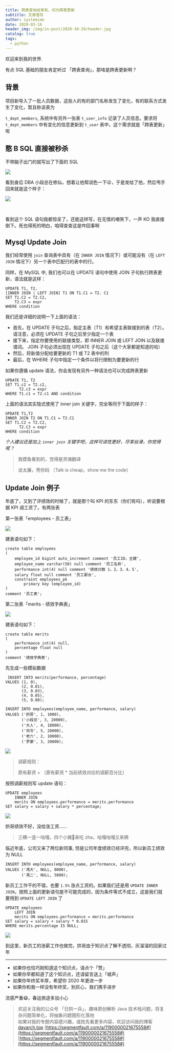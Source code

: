 ```yaml
---
title: 跨表查询经常有，何为跨表更新
subtitle: 文章暂存
author: systemime
date: 2020-03-16
header_img: /img/in-post/2020-10-29/header.jpg
catalog: true
tags:
  - python
---
```


欢迎来到我的世界.

<!-- more -->

有点 SQL 基础的朋友肯定听过 「跨表查询」，那啥是跨表更新啊？

## 背景

项目新导入了一批人员数据，这些人的有的部门名称发生了变化，有的联系方式发生了变化，暂且称该表为

`t_dept_members`, 系统中有另外一张表 `t_user_info` 记录了人员信息。要求将 `t_dept_members` 中有变化的信息更新到 `t_user` 表中，这个需求就是「跨表更新」啦

## 憨 B SQL 直接被秒杀

不带脑子出门的就写出了下面的 SQL

![](https://image-static.segmentfault.com/215/783/2157832158-5e376df158c3c_articlex)

看到身后 DBA 小段总在修仙，想着让他帮润色一下😜，于是发给了他，然后甩手回来就是这个样子：

![](https://image-static.segmentfault.com/353/299/3532997857-5e376df214033_articlex)

​

看到这个 SQL 语句我都惊呆了，还能这样写，在无情的嘲笑下，一声 KO 我直接倒下。死也得死的明白，咱得查查这是咋回事啊

## Mysql Update Join

我们经常使用 `join` 查询表中具有（在 `INNER JOIN` 情况下）或可能没有（在 `LEFT JOIN` 情况下）另一个表中匹配行的表中的行。

同样，在 MySQL 中, 我们也可以在 UPDATE 语句中使用 JOIN 子句执行跨表更新，语法就是这样：

    UPDATE T1, T2,
    [INNER JOIN | LEFT JOIN] T1 ON T1.C1 = T2. C1
    SET T1.C2 = T2.C2,
        T2.C3 = expr
    WHERE condition

我们还是详细的说明一下上面的语法：

-   首先，在 UPDATE 子句之后，指定主表（T1）和希望主表联接到的表（T2）。请注意，必须在 UPDATE 子句之后至少指定一个表
-   接下来，指定你要使用的联接类型，即 INNER JOIN 或 LEFT JOIN 以及联接谓词。 JOIN 子句必须出现在 UPDATE 子句之后（这个大家都是知道的哈）
-   然后，将新值分配给要更新的 T1 或 T2 表中的列
-   最后，在 WHERE 子句中指定一个条件以将行限制为要更新的行

如果你遵循 update 语法，你会发现有另外一种语法也可以完成跨表更新

    UPDATE T1, T2
    SET T1.c2 = T2.c2,
          T2.c3 = expr
    WHERE T1.c1 = T2.c1 AND condition

上面的语法其实隐式使用了 inner join 关键字，完全等同于下面的样子：

    UPDATE T1,T2
    INNER JOIN T2 ON T1.C1 = T2.C1
    SET T1.C2 = T2.C2,
          T2.C3 = expr
    WHERE condition

_个人建议还是加上 `inner join` 关键字吧，这样可读性更好，尽享丝滑，你觉得呢？_

> 我摸鱼看到的，觉得是灵魂翻译
>
> 谈太廉，秀你码 （Talk is cheap，show me the code）

## Update Join 例子

年底了，又到了评绩效的时候了，就是那个叫 KPI 的东东（你们有吗），听说要根据 KPI 调工资了。有两张表

第一张表「employees - 员工表」

![](https://image-static.segmentfault.com/222/180/2221800456-5e376df2c755d_articlex)

建表语句如下：

    create table employees
    (
        employee_id bigint auto_increment comment '员工ID，主键',
        employee_name varchar(50) null comment '员工名称',
        performance int(4) null comment '绩效分数 1，2，3，4，5',
        salary float null comment '员工薪水',
        constraint employees_pk
            primary key (employee_id)
    )
    comment '员工表';

第二张表「merits - 绩效字典表」

![](https://image-static.segmentfault.com/310/049/310049140-5e376df3701f7_articlex)

建表语句如下：

    create table merits
    (
        performance int(4) null,
        percentage float null
    )
    comment '绩效字典表';

先生成一些模拟数据

     INSERT INTO merits(performance, percentage)
    VALUES (1, 0),
           (2, 0.01),
           (3, 0.03),
           (4, 0.05),
           (5, 0.08);

    INSERT INTO employees(employee_name, performance, salary)
    VALUES ('拱哥', 1, 1000),
           ('小段总', 3, 20000),
           ('大人', 4, 18000),
           ('司令', 5, 28000),
           ('老六', 2, 10000),
           ('罗蒙', 3, 20000);

![](https://image-static.segmentfault.com/808/226/808226297-5e376df4424d6_articlex)

> 调薪规则：
>
> 原有薪资 + （原有薪资 \* 当前绩效对应的调薪百分比）

按照调薪规则写 update 语句：

    UPDATE employees
        INNER JOIN
        merits ON employees.performance = merits.performance
    SET salary = salary + salary * percentage;

![](https://image-static.segmentfault.com/337/533/3375330888-5e376df4e1bea_articlex)

拱哥绩效不好，没给涨工资......

> 三横一竖一咕嘎，四个小猪🐷来吃 zha，咕嘎咕嘎又来俩

临近年底，公司又来了两位新同事, 但是公司年度绩效已经评完，所以新员工绩效为 NULL

    INSERT INTO employees(employee_name, performance, salary)
    VALUES ('馮大', NULL, 8000),
           ('馮二', NULL, 5000);

新员工工作干的不错，也要 `1.5%` 涨点工资的。如果我们还是用 `UPDATE INNER JOIN`，按照上面的更新语句是不可能完成的，因为条件等式不成立，这是我们就要用到 `UPDATE LEFT JOIN` 了

    UPDATE employees
        LEFT JOIN
        merits ON employees.performance = merits.performance
    SET salary = salary + salary * 0.015
    WHERE merits.percentage IS NULL;

![](https://image-static.segmentfault.com/654/014/65401401-5e376df59e1ee_articlex)

到这里，新员工的涨薪工作也做完，拱哥由于知识点了解不透彻，灰溜溜的回家过年

* * *

-   如果你也恰巧刚知道这个知识点，请点个「赞」
-   如果你早都知道了这个知识点，还请留言送上「嘘声」
-   如果你年终奖丰厚，希望你 2020 年更进一步
-   如果你和我一样没有年终奖，别灰心，我们携手进步

流感严重😷，春运旅途多加小心

> 欢迎关注我的公众号 「日拱一兵」，趣味原创解析 Java 技术栈问题，将复杂问题简单化，将抽象问题图形化落地  
> 如果对我的专题内容感兴趣，或抢先看更多内容，欢迎访问我的博客 [dayarch.top](https://dayarch.top/) 
>  [https://segmentfault.com/a/1190000021675558#](https://segmentfault.com/a/1190000021675558#) 
>  [https://segmentfault.com/a/1190000021675558#](https://segmentfault.com/a/1190000021675558#)
